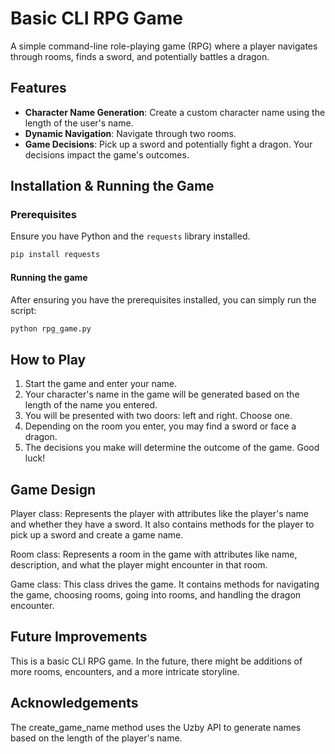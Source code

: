 
# Basic CLI RPG Game

A simple command-line role-playing game (RPG) where a player navigates through rooms, finds a sword, and potentially battles a dragon.

## Features

- **Character Name Generation**: Create a custom character name using the length of the user's name.
- **Dynamic Navigation**: Navigate through two rooms.
- **Game Decisions**: Pick up a sword and potentially fight a dragon. Your decisions impact the game's outcomes.

## Installation & Running the Game

### Prerequisites

Ensure you have Python and the `requests` library installed.

```bash
pip install requests
```

#### Running the game
After ensuring you have the prerequisites installed, you can simply run the script:

```bash
python rpg_game.py
```

## How to Play
1. Start the game and enter your name.
2. Your character's name in the game will be generated based on the length of the name you entered.
3. You will be presented with two doors: left and right. Choose one.
4. Depending on the room you enter, you may find a sword or face a dragon.
5. The decisions you make will determine the outcome of the game. Good luck!

## Game Design
Player class: Represents the player with attributes like the player's name and whether they have a sword. It also contains methods for the player to pick up a sword and create a game name.

Room class: Represents a room in the game with attributes like name, description, and what the player might encounter in that room.

Game class: This class drives the game. It contains methods for navigating the game, choosing rooms, going into rooms, and handling the dragon encounter.

## Future Improvements
This is a basic CLI RPG game. In the future, there might be additions of more rooms, encounters, and a more intricate storyline.

## Acknowledgements
The create_game_name method uses the Uzby API to generate names based on the length of the player's name.
